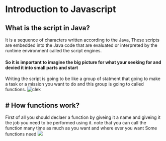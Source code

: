 
# Introduction to Javascript
## What is the script in Java?
It is a sequence of characters written according to the Java, These scripts are embedded into the Java code that are evaluated or interpreted by the runtime environment called the script engines.
#### So it is important to imagine the big picture for what your seeking for and devied it into small parts and start
Writing the script is going to be like a group of statment that going to make a task or a mission you want to do and this group is going to called functions.
![clek](https://www.incimages.com/uploaded_files/image/1024x576/GettyImages-1211973394_414693.jpg)
## # How functions work?
First of all you should declaer a function by giveing it a name and giveing it the job you need to be performed using it. note that you can call the function many time as much as you want and where ever you want
Some functions need
![](https://miro.medium.com/max/700/1*dAwQkc-E0j1AcpdPeGznzg.png)